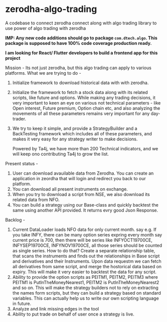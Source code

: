 # zerodha-algo-trading
A codebase to connect zerodha connect along with algo trading library to use power of algo trading with zerodha

**IMP: Any new code additions should go to package `com.dtech.algo`. This package is supposed to have 100% code coverage production ready.**

**I am looking for React/ Flutter developers to build a frontend app for this project**

Mission - 
Its not just zerodha, but this algo trading can apply to various platforms. What we are trying to do - 

1. Initialize framework to download historical data with with zerodha.
2. Initialize the framework to fetch a stock data along with its related scripts, like future and options. 
   While making any trading decisions, it very important to keen an eye on various not technical parameters - like Open interest, Future premium, Option chain etc, and also analyzing the movements of all these parameters remains very important for any day-trader. 
3. We try to keep it simple, and provide a StrategyBuilder and a BackTesting framework which includes all of these parameters, and makes it very easy for any strategy writer to make decisions.
   
   Powered by Ta4j, we have more than 200 Technical indicators, and we will keep ono contributing Ta4j to grow the list.
   
Present status - 
1. User can download avauilable data from Zerodha. You can create an application in zeordha that will login and redirect you back to our platform.
2. You can download all present instruments on exchange.
3. When you try to download a script from NSE, we also download its related data from NFO.
4. You can build a strategy using our Base-class and quickly backtest the same using another API provided. It returns evry good Json Response. 

Backlog - 
1. Current DataLoader loads NFO data for only current month. say e.g. If you take INFY, there can be many option series expring every month say current price is 700, then there will be series like INFYOCT19700CE, INFYSEP19700CE, INFYNOV19700CE, all those series should be counted as single series. 
    How to do that? Create a separate relationship table, that scans the instruments and finds out the relationships in Base script and derivatives and their Instruments. 
    Upon data requestm we can fetch all derivatives from same script, and merge the hostorical data based on expiry. This will make it very easier to backtest the data for any script.
 2. Ability to provide the option scripts as PEITM1, PEITM2, PEITM3 where PEITM1 is PutInTheMoneyNearest1, PEITM2 is PutInTheMoneyNearest2 and so on. This will make the strategy builders not to rely on extracting the names form scripts, but they can build a strategy based on standard variables. 
    This can actually help us to write our own scripting language in future. 
 3. Analyze and link missing edges in the tool
 4. Ability to put trade on behalf of user once a strategy is live.
   
   
